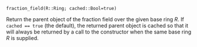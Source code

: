 ```
fraction_field(R::Ring; cached::Bool=true)
```

Return the parent object of the fraction field over the given base ring $R$. If `cached == true` (the default), the returned parent object is cached so that it will always be returned by a call to the constructor when the same base ring $R$ is supplied.
